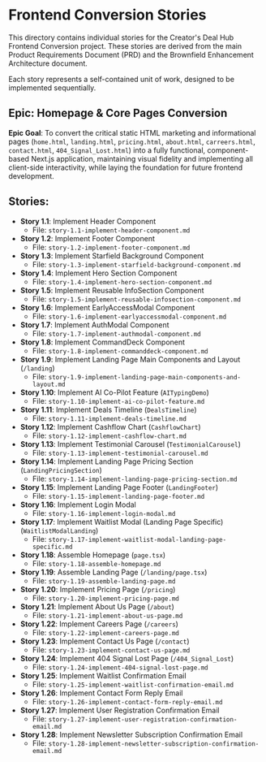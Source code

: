 # Frontend Conversion Stories

This directory contains individual stories for the Creator's Deal Hub Frontend Conversion project. These stories are derived from the main Product Requirements Document (PRD) and the Brownfield Enhancement Architecture document.

Each story represents a self-contained unit of work, designed to be implemented sequentially.

## Epic: Homepage & Core Pages Conversion

**Epic Goal**: To convert the critical static HTML marketing and informational pages (`home.html`, `landing.html`, `pricing.html`, `about.html`, `carreers.html`, `contact.html`, `404_Signal_Lost.html`) into a fully functional, component-based Next.js application, maintaining visual fidelity and implementing all client-side interactivity, while laying the foundation for future frontend development.

## Stories:

*   **Story 1.1**: Implement Header Component
    *   File: `story-1.1-implement-header-component.md`
*   **Story 1.2**: Implement Footer Component
    *   File: `story-1.2-implement-footer-component.md`
*   **Story 1.3**: Implement Starfield Background Component
    *   File: `story-1.3-implement-starfield-background-component.md`
*   **Story 1.4**: Implement Hero Section Component
    *   File: `story-1.4-implement-hero-section-component.md`
*   **Story 1.5**: Implement Reusable InfoSection Component
    *   File: `story-1.5-implement-reusable-infosection-component.md`
*   **Story 1.6**: Implement EarlyAccessModal Component
    *   File: `story-1.6-implement-earlyaccessmodal-component.md`
*   **Story 1.7**: Implement AuthModal Component
    *   File: `story-1.7-implement-authmodal-component.md`
*   **Story 1.8**: Implement CommandDeck Component
    *   File: `story-1.8-implement-commanddeck-component.md`
*   **Story 1.9**: Implement Landing Page Main Components and Layout (`/landing`)
    *   File: `story-1.9-implement-landing-page-main-components-and-layout.md`
*   **Story 1.10**: Implement AI Co-Pilot Feature (`AITypingDemo`)
    *   File: `story-1.10-implement-ai-co-pilot-feature.md`
*   **Story 1.11**: Implement Deals Timeline (`DealsTimeline`)
    *   File: `story-1.11-implement-deals-timeline.md`
*   **Story 1.12**: Implement Cashflow Chart (`CashflowChart`)
    *   File: `story-1.12-implement-cashflow-chart.md`
*   **Story 1.13**: Implement Testimonial Carousel (`TestimonialCarousel`)
    *   File: `story-1.13-implement-testimonial-carousel.md`
*   **Story 1.14**: Implement Landing Page Pricing Section (`LandingPricingSection`)
    *   File: `story-1.14-implement-landing-page-pricing-section.md`
*   **Story 1.15**: Implement Landing Page Footer (`LandingFooter`)
    *   File: `story-1.15-implement-landing-page-footer.md`
*   **Story 1.16**: Implement Login Modal
    *   File: `story-1.16-implement-login-modal.md`
*   **Story 1.17**: Implement Waitlist Modal (Landing Page Specific) (`WaitlistModalLanding`)
    *   File: `story-1.17-implement-waitlist-modal-landing-page-specific.md`
*   **Story 1.18**: Assemble Homepage (`page.tsx`)
    *   File: `story-1.18-assemble-homepage.md`
*   **Story 1.19**: Assemble Landing Page (`/landing/page.tsx`)
    *   File: `story-1.19-assemble-landing-page.md`
*   **Story 1.20**: Implement Pricing Page (`/pricing`)
    *   File: `story-1.20-implement-pricing-page.md`
*   **Story 1.21**: Implement About Us Page (`/about`)
    *   File: `story-1.21-implement-about-us-page.md`
*   **Story 1.22**: Implement Careers Page (`/careers`)
    *   File: `story-1.22-implement-careers-page.md`
*   **Story 1.23**: Implement Contact Us Page (`/contact`)
    *   File: `story-1.23-implement-contact-us-page.md`
*   **Story 1.24**: Implement 404 Signal Lost Page (`/404_Signal_Lost`)
    *   File: `story-1.24-implement-404-signal-lost-page.md`
*   **Story 1.25**: Implement Waitlist Confirmation Email
    *   File: `story-1.25-implement-waitlist-confirmation-email.md`
*   **Story 1.26**: Implement Contact Form Reply Email
    *   File: `story-1.26-implement-contact-form-reply-email.md`
*   **Story 1.27**: Implement User Registration Confirmation Email
    *   File: `story-1.27-implement-user-registration-confirmation-email.md`
*   **Story 1.28**: Implement Newsletter Subscription Confirmation Email
    *   File: `story-1.28-implement-newsletter-subscription-confirmation-email.md`
